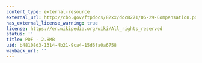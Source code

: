 ```yaml
---
content_type: external-resource
external_url: http://cbo.gov/ftpdocs/82xx/doc8271/06-29-Compensation.pdf
has_external_license_warning: true
license: https://en.wikipedia.org/wiki/All_rights_reserved
status: ''
title: PDF - 2.8MB
uid: b48108d3-1314-4b21-9ca4-15d6fa0a6758
wayback_url: ''
---
```

